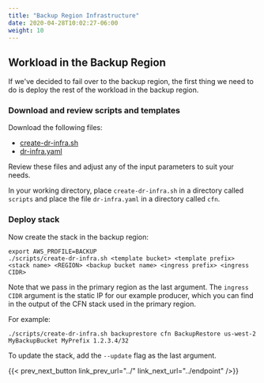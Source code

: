 ```yaml
---
title: "Backup Region Infrastructure"
date: 2020-04-28T10:02:27-06:00
weight: 10
---
```


## Workload in the Backup Region

If we've decided to fail over to the backup region, the first thing we need to do is deploy the rest of the workload in the backup region.

### Download and review scripts and templates

Download the following files:

* [create-dr-infra.sh](/Reliability/200_Backup_Restore_Failback_Analytics/Code/scripts/create-dr-infra.sh)
* [dr-infra.yaml](/Reliability/200_Backup_Restore_Failback_Analytics/Code/cfn/dr-infra.yaml)

Review these files and adjust any of the input parameters to suit your needs.

In your working directory, place `create-dr-infra.sh` in a directory called `scripts` and place the file `dr-infra.yaml` in a directory called `cfn`.

### Deploy stack

Now create the stack in the backup region:

    export AWS_PROFILE=BACKUP
    ./scripts/create-dr-infra.sh <template bucket> <template prefix> <stack name> <REGION> <backup bucket name> <ingress prefix> <ingress CIDR> 

Note that we pass in the primary region as the last argument.  The `ingress CIDR` argument is the static IP for our example producer, which you can find in the output of the CFN stack used in the primary region.

For example:

    ./scripts/create-dr-infra.sh backuprestore cfn BackupRestore us-west-2 MyBackupBucket MyPrefix 1.2.3.4/32 

To update the stack, add the `--update` flag as the last argument.

{{< prev_next_button link_prev_url="../" link_next_url="../endpoint" />}}